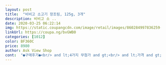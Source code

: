 ```yaml
---
layout: post 
title:  "비비고 소고기 장조림, 125g, 3개" 
description: 비비고 소 ..
date: 2020-03-25 06:22:14 
img: https://static.coupangcdn.com/image/retail/images/860284997836259-001b86c9-54d9-4674-b4a3-baf534367726.jpg 
linkUrl: https://coupa.ng/bvGWB0 
categories: [1012] 
color: BF360C 
price: 8980 
author: Ask View Shop 
cont:  "●구매후기●<br/> and lt;4가지 무첨가 and gt;<br/> and lt;가격 and gt;<br/> and lt;보관방법 and gt;<br/> and lt;쇠고기 효능과 영양성분 and gt;<br/> and lt;영양성분 100g당 기준 and gt;<br/> and lt;제품명 and gt;<br/> and lt;포장단위 and gt;<br/>(카라멜색소,사카린나트륨,말타톨시럽,아스파탐)<br/>0~10도C 냉장보관<br/>10,440원<br/>125gx3봉<br/>2<br/> ▶ 00g,당질 0.<br/>20g,레티놀 1<br/> ▶ 00ug,베타카로틴 0.<br/>00ug,비타민A 1<br/> ▶ 00ugRE ,비타민B1 0.<br/>07mg,비타민B2 0.<br/>19mg,비타민B6 0,39mg,비타민C <br/> ▶ 00mg,비타민E 0.<br/>20mg 식이섬유 0.<br/>00g,아연 <br/> ▶ 81mg,엽산<br/> ▶ 70ug,16<br/> ▶ 00mg,지질 1<br/> ▶ 10g,철분<br/> ▶ 40mg,칼륨26<br/> ▶ 00mg,칼슘1<br/> ▶ 00mg,콜레스테롤 6<br/> ▶ 00mg,회분 0.<br/>90g<br/>3봉이 한셋트로 포장되어있어서<br/>3팩 다 먹어 보니 꼭 2개씩 들어 있더라눈 ㅎㅎ<br/>3팩에 8900원인데, 저는 할인해서 8,010원에 구매했습니다.<br/><br/>good~~~good<br/>강추합니다 ~~~~<br/>고기도 부드럽고 잘게 잘 찢어져 있어서 5살 아이가 먹는데 무리 없었어요.<br/><br/>고향을 생각나게하는<br/>고향의 그 동네<br/>고향의 그맛<br/>그 흙냄새와<br/>그래도 본죽보다는 단가가 좀 저렴한 듯 해요.<br/><br/>그리운<br/>그리운 맛 바로 그맛 이네요<br/>그리운~~그 맛입니다<br/>꼭~~~집에서 만든것 같아서<br/>꿈에나 가볼수 있을지~~~~<br/>나를 울리는<br/>나의 살던 고향은<br/>너무 맛있어서<br/>너무나 그립고 그립습니다<br/>놀러갈 때  어린 아이들 있으시면 가져 가셔서 한 팩씩 꺼내서 먹기도 좋습니다.<br/><br/>눈물나네요~~~~~<br/>니아신 5.<br/>90mg,나트륨 54.<br/>00mg,단백질<br/>다음에 해외여행 갈 일이 있으면 아이용으로 꼭 챙겨갈려고요.<br/><br/>달동네 였습니다<br/>대부분의 시판 장조림이 그렇듯이 고기 조금 국물은 많네요 ㅎㅎ<br/>더욱 알차고 실속있고 맛있는<br/>두번째 주문입니다.<br/> 직접 먹어보려고요.<br/><br/>딱 한때 먹을 양이더라고요.<br/><br/>맛있게 잘먹고<br/>먼저 소량씩 포장되어 그점은 매우 만족합니다.<br/><br/>메추리알은 2개  들었더라고요.<br/><br/>메추리알이 들어있어서<br/>밑반찬 하려고 구입했는데 너무 오래갈것 같네요.<br/><br/>바로 그맛입니다<br/>밤이면 달과 별이 보이고 동네의 전경이 한눈에<br/>보이던<br/>비비고 소고기 장조림<br/>비비고 소고기 장조림을<br/>비비고 워낙 유명하니까 이름 믿고 시켰어요.<br/><br/>산딸기의 상큼한 맛이<br/>새벽배송 정말 감사드립니다<br/>성장기 어린이 성장발육촉진,회복기 환자,노인보양식품이며 단백질이 많아 성장기 어린이에게 너무 좋은 식품이며 쇠고기의 기름이 많은 부위에는 포화지방산이 많아서 동맥경화 환자에게는 좋지 않다고 하네요<br/>소고기 19.<br/>5.<br/>%한식발효장49%% 메추리알15.<br/>9%<br/>소꼽놀이 하며 놀던<br/>소나무의 향기와 흙냄새가 가득했던<br/>쇠고기 장조림을 추천합니다~~~^^<br/>쇠고기의 누린내가<br/>아침에 가볍게 죽 먹을 때 장조림과 같이 먹으면 맛있기도 하고 아이들 반찬 없을 때 밑반찬의 한가지로 내어 놓으면 좋아요.<br/><br/>아카시아 꽃냄새와<br/>양도 너무 만족합니다<br/>양은 적은데 국물은 많고 왜케 짭을까요??<br/>어릴때 뛰놀던<br/>어머니의 손맛같은<br/>유통기한은 2020년 3월 1일까지네요.<br/><br/>장조림간장에 밥 비벼먹어도<br/>장조림의 맛이<br/>재구매 하려고 합니다<br/>저도 웬만큼 간 쎄게 먹는편인데 장조림이기에 이해하려해도 좀 많이 짜네요.<br/> 젓가락이 안가요.<br/> ㅠ.<br/>ㅠ<br/>저히 가족은 본 죽 장조림도 한참 먹었었는데 어느 순간 고기가 질기거나 좀 매마르고 퍽퍽한 느낌이 들어서 비비고로 바꿔 봤어요.<br/> 소량으로 적게씩 파는것도 맘에 들고요.<br/><br/>전혀없고 정말 맛이 깔끔합니다<br/>정말 맛있습니다<br/>정말~~~~맛있습니다<br/>정말~~~맛있어요~~~~~^^~~~<br/>지난번에 혼자 자취하는 딸에게 주문해 보냈는데 딸아이가 짭다고 하길래 원래 장조림은 짭다고 했었는데 괜히 미안해지네요.<br/> 직접 먹어봐야 알것같아 따로 주문한 후기글입니다.<br/><br/>집에서 어머니가 만들어주셨던<br/>짜지 않고<br/>추억을 그리게하는<br/>추억의 그맛<br/>추천합니다<br/>포장단위가<br/>푸근하고 다정한 맛<br/>한 팩에 2,670원꼴로 대형마트에세 1팩에 3,600~3,900원에 팔던데 3묶음인데다, 마침 할인해서 더 싸게 샀어요 ㅎㅎ<br/>한 팩을 뜯어 그릇에 담아 본 사진이예요.<br/><br/>허약체질 이신분 성장기 어린이 에게도 좋은<br/>후기글 보니까 맛있다고 하는데 제품마다 맛이 다른건 아니겠죠?ㅋ<br/>" 
---
```

